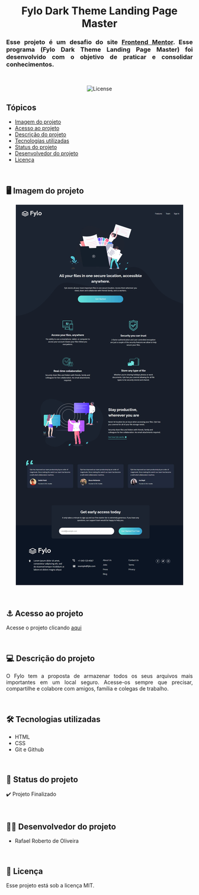<h1 align="center">Fylo Dark Theme Landing Page Master</h1>

<h3 align="justify">Esse projeto é um desafio do site <a href="https://www.frontendmentor.io/">Frontend Mentor</a>. Esse programa (Fylo Dark Theme Landing Page Master) foi desenvolvido com o objetivo de praticar e consolidar conhecimentos.</h3>

<br>

<p align="center">
  <img alt="License" src="https://img.shields.io/static/v1?label=license&message=MIT&color=49AA26&labelColor=000000">
</p>

## Tópicos

- [Imagem do projeto](#img)
- [Acesso ao projeto](#acesso)
- [Descrição do projeto](#desc)
- [Tecnologias utilizadas](#tec)
- [Status do projeto](#status)
- [Desenvolvedor do projeto](#dev)
- [Licença](#license)

<br>

<h2 id="img">🖥️ Imagem do projeto</h2>

<p align="center">
    <img src=".github/preview.jpg" alt="Interface da Fylo">
</p>

<br>

<h2 id="acesso">⚓ Acesso ao projeto</h2>

Acesse o projeto clicando [aqui](https://github.com/Fel1324/Fylo-Dark-Theme-Landing-Page-Master)

<br>

<h2 id="desc">💻 Descrição do projeto</h2>

<p align="justify">
    O Fylo tem a proposta de armazenar todos os seus arquivos mais importantes em um local seguro. Acesse-os sempre que precisar, compartilhe e colabore com amigos, família e colegas de trabalho.
</p>

<br>

<h2 id="tec">🛠️ Tecnologias utilizadas</h2>

* HTML
* CSS
* Git e Github

<br>

<h2 id="status">🚧 Status do projeto</h2>

✔️ Projeto Finalizado

<br>

<h2 id="dev">👨‍💻 Desenvolvedor do projeto</h2>

* Rafael Roberto de Oliveira

<br>

<h2 id="license">📝 Licença</h2>

Esse projeto está sob a licença MIT.